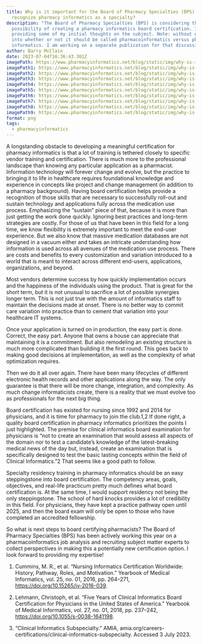 ```yaml
---
title: Why is it important for the Board of Pharmacy Specialties (BPS) to
  recognize pharmacy informatics as a specialty?
description: "The Board of Pharmacy Specialties (BPS) is considering the
  possibility of creating a pharmacy informatics board certification. I am
  providing some of my initial thoughts on the subject. Note: without even going
  into whether or not it should be called pharmacoinformatics versus pharmacy
  informatics. I am working on a separate publication for that discussion."
author: Barry McClain
date: 2023-07-04T16:36:43.301Z
imagePath: https://www.pharmacyinformatics.net/blog/static/img/why-is-it-important-for-the-bps-to-recognize-pharmacy-informatics-as-a-specialty/0.png
imagePath1: https://www.pharmacyinformatics.net/blog/static/img/why-is-it-important-for-the-bps-to-recognize-pharmacy-informatics-as-a-specialty/1.png
imagePath2: https://www.pharmacyinformatics.net/blog/static/img/why-is-it-important-for-the-bps-to-recognize-pharmacy-informatics-as-a-specialty/2.png
imagePath3: https://www.pharmacyinformatics.net/blog/static/img/why-is-it-important-for-the-bps-to-recognize-pharmacy-informatics-as-a-specialty/3.png
imagePath4: https://www.pharmacyinformatics.net/blog/static/img/why-is-it-important-for-the-bps-to-recognize-pharmacy-informatics-as-a-specialty/4.png
imagePath5: https://www.pharmacyinformatics.net/blog/static/img/why-is-it-important-for-the-bps-to-recognize-pharmacy-informatics-as-a-specialty/5.png
imagePath6: https://www.pharmacyinformatics.net/blog/static/img/why-is-it-important-for-the-bps-to-recognize-pharmacy-informatics-as-a-specialty/6.png
imagePath7: https://www.pharmacyinformatics.net/blog/static/img/why-is-it-important-for-the-bps-to-recognize-pharmacy-informatics-as-a-specialty/7.png
imagePath8: https://www.pharmacyinformatics.net/blog/static/img/why-is-it-important-for-the-bps-to-recognize-pharmacy-informatics-as-a-specialty/8.png
imagePath9: https://www.pharmacyinformatics.net/blog/static/img/why-is-it-important-for-the-bps-to-recognize-pharmacy-informatics-as-a-specialty/9.png
format: png
tags:
  - pharmacyinformatics
---
```

A longstanding obstacle to developing a meaningful certification for pharmacy informatics is that a lot of training is tethered closely to specific vendor training and certification. There is much more to the professional landscape than knowing any particular application as a pharmacist.  Information technology will forever change and evolve, but the practice to bringing it to life in healthcare requires foundational knowledge and experience in concepts like project and  change management (in addition to a pharmacy background).  Having board certification helps provide a recognition of those skills that are necessary to successfully roll-out and sustain technology and applications fully across the medication use process.  Emphasizing the “sustain” piece of that, because it is more than just getting the work done quickly.  Ignoring best practices and long-term strategies are costly. For those of us that have been in this field for a long time, we know flexibility is extremely important to meet the end-user experience.  But we also know that massive medication databases are not designed in a vacuum either and takes an intricate understanding how information is used across all avenues of the medication use process.  There are costs and benefits to every customization and variation introduced to a world that is meant to interact across different end-users, applications, organizations, and beyond.


Most vendors determine success by how quickly implementation occurs and the happiness of the individuals using the product.  That is great for the short term, but it is not unusual to sacrifice a lot of possible synergies longer term.  This is not just true with the amount of informatics staff to maintain the decisions made at onset.  There is no better way to commit care variation into practice than to cement that variation into your healthcare IT systems.

Once your application is turned on in production, the easy part is done.  Correct, the easy part.  Anyone that owns a house can appreciate that maintaining it is a commitment.  But also remodeling an existing structure is much more complicated than building it the first round.  This goes back to making good decisions at implementation, as well as the complexity of what optimization requires.

Then we do it all over again. There have been many lifecycles of different electronic health records and other applications along the way.  The only guarantee is that there will be more change, integration, and complexity.  As much change informaticists create, there is a reality that we must evolve too as professionals for the next big thing.

Board certification has existed for nursing since 1992 and 2014 for physicians, and it is time for pharmacy to join the club.1,2  If done right, a quality board certification in pharmacy informatics prioritizes the points I just highlighted.  The premise for clinical informatics board examination for physicians is “not to create an examination that would assess all aspects of the domain nor to test a candidate’s knowledge of the latest-breaking medical news of the day but, instead, create an examination that is specifically designed to test the basic lasting concepts within the field of Clinical Informatics.”2 That seems like a good path to follow.

Specialty residency training in pharmacy informatics should be an easy steppingstone into board certification. The competency areas, goals, objectives, and real-life practicum pretty much defines what board certification is. At the same time, I would support residency not being the only steppingstone.  The school of hard knocks provides a lot of credibility in this field.  For physicians, they have kept a practice pathway open until 2025, and then the board exam will only be open to those who have completed an accredited fellowship.

So what is next steps to board certifying pharmacists? The Board of Pharmacy Specialties (BPS) has been actively working this year on a pharmacoinformatics job analysis and recruiting subject matter experts to collect perspectives in making this a potentially new certification option.  I look forward to providing my expertise!


1) Cummins, M. R., et al. “Nursing Informatics Certification Worldwide: History, Pathway, Roles, and Motivation.” Yearbook of Medical Informatics, vol. 25, no. 01, 2016, pp. 264–271, https://doi.org/10.15265/iy-2016-039.

2) Lehmann, Christoph, et al. “Five Years of Clinical Informatics Board Certification for Physicians in the United States of America.” Yearbook of Medical Informatics, vol. 27, no. 01, 2018, pp. 237–242, https://doi.org/10.1055/s-0038-1641198. 

3) “Clinical Informatics Subspecialty.” AMIA, amia.org/careers-certifications/clinical-informatics-subspecialty. Accessed 3 July 2023.
